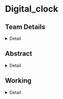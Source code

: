 # Digital_clock


## Team Details
<details>
   <summary>Detail</summary>
   
   >Semester:3rd Sem B. Tech, CSE

   >Section :S1

   >Member-1:ADITHYA B M , 221CS104 ,adithyabm.221cs104@nitk.edu.in

   >Member-2:ARUN M MYAGERI , 221CS113 ,arunmmyageri.221cs113@nitk.edu.in

   >Member-3:KETHAVATH MUNI , 221CS131 ,kethavathmuni.221cs131@nitk.edu.in
 </details>


## Abstract
<details>
  <summary>Detail</summary>
A 12-hour digital clock with a weekday counter is a digital timekeeping device that displays time in a 12-hour format, with AM (Ante Meridiem) and PM (Post Meridiem) indications. It also provides the functionality to keep track of the weekday Digital clocks are ubiquitous in our daily lives, and understanding how they work can be a fascinating journey into the world of digital electronics. The "12-Hour Digital Clock with AM/PM Toggle" project is an exploration of digital logic circuits, sequential logic, and the fundamentals of timekeeping. This project is often a stepping stone for students and electronics enthusiasts to learn and apply their knowledge in a hands-on manner.   
   
• Digital Logic Circuits: The project delves into the basics of digital logic circuits, offering a practical demonstration of how flip-flops, counters, and logic gates can be used to create a functional timekeeping system.
• Sequential Logic: It introduces the concept of sequential logic, emphasizing the importance of state machines in keeping track of time.
• Flip-Flop Operation: The utilization of JK flip-flops to store and update time, information provides an opportunity for individuals to understand flip-flop operation and its role in data storage.
• Binary Counting: The project showcases binary counting as a means of representing hours and minutes, reinforcing binary concepts and their practical applications.
• Display Technology: The use of 7-segment displays illustrates how digital information is visually presented, giving insight into LED technologies and multiplexing displays.
• Timekeeping Fundamentals: Through this project, learners gain insights into the fundamental concepts of timekeeping, including the 12-hour clock format and the differentiation between AM and PM.

MOTIVATION:
Motivation for this project stems from various factors that include may be of educational purpose , professional development, hands on learning , clock customization, fun and challenge ,learning about the counters and etc.

UNIQUE CONTRIBUTION
• "Our digital 12-hour clock boasts a sleek, minimalist design that seamlessly blends with modern decor, making it a unique and stylish addition to any room."
• "With a user-friendly interface and intuitive button controls, our clock simplifies time and weekday settings, providing a hassle-free experience."
</details>


## Working
<details>
   <summary>Detail</summary>
   This project aims to create a functional 12-hour digital clock with an AM/PM indicator using digital components such as JK flip-flops, 7-segment displays, and binary counters.
   
Key Features:

• 12-Hour Time Format: The clock follows the 12-hour time format commonly used in everyday life.
• AM/PM Indicator: (DECODER) A visible AM/PM toggle indicates whether it is morning or afternoon/evening.
• 7-Segment Displays: Time is displayed using 7-segment LED displays, offering a visual representation of hours and minutes.
• Binary Counters: Binary counters are used to keep track of hours and minutes, promoting an understanding of binary counting.
   
Inputs:

• Clk (Clock Signal): Represents the clock signal.
• AM_PM_Toggle: Toggle signal to switch between AM and PM.
• Hour (0-11): Represents the current hour (in a 12-hour format).
• Minute (0-59): Represents the current minute.
• Seconds (0-59):Represents the current seconds.
• 3 : 8 decoder for week day representation.

Outputs:

• Hour_Display (0-11): The displayed hour on the 7-segment display.
• Minute_Display (00-59): The displayed minute on the 7-segment display.
• Second_Display ( 00-59): The displayed second on the 7-segment display.
• AM_LED: LED indicator for AM.
• PM_LED: LED indicator for PM.
• Weekday Counter

Function Table:
Clk | AM/PM_Toggle |  Hour | Minute | Hour_Display|  Minute_Display | AM_ LED | PM_ LED|
----------------------------------------------------------------------------------------
 0  |      0       |   0   |   0    |     0       |       00        |     1   |    0
 1  |      0       |   0   |   1    |     0       |       01        |     1   |    0
 0  |      0       |   0   |   2    |     0       |       02        |     1   |    0
 1  |      0       |   0   |   3    |     0       |       03        |     1   |    0
----------------------------------------------------------------------------------------
 0  |      0       |   1   |   0    |     1       |       00        |     1   |    0
 1  |      0       |   1   |   1    |     1       |       01        |     1   |    0
 0  |      0       |   1   |   2    |     1       |       02        |     1   |    0
 1  |      0       |   1   |   3    |     1       |       03        |     1   |    0
----------------------------------------------------------------------------------------
 0  |     0        |   11  |  56    |    11       |       56        |     1   |    0
 1  |     0        |   11  |  57    |    11       |       57        |     1   |    0
 0  |     0        |   11  |  58    |    11       |       58        |     1   |    0
 1  |     0        |   11  |  59    |    11       |       59        |     1   |    0
 0  |     1        |   0   |   0    |     0       |       00        |     0   |    1
 1  |     1        |   0   |   1    |     0       |       01        |     0   |    1
 0  |     1        |   0   |   2    |     0       |       02        |     0   |    1
 1  |     1        |   0   |   3    |     0       |       03        |     0   |    1
----------------------------------------------------------------------------------------
 0  |     1        |  11   |  56    |    11       |       56        |     0   |    1
 1  |     1        |  11   |  57    |    11       |       57        |     0   |    1
 0  |     1        |  11   |  58    |    11       |       58        |     0   |    1
 1  |     1        |  11   |  59    |    11       |       59        |     0   |    1
---------------------------------------------------------------------------------------
</details>

